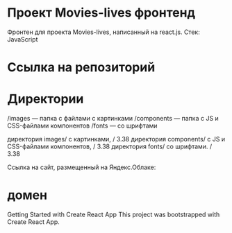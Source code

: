 # Проект Movies-lives фронтенд
Фронтен для проекта Movies-lives, написанный на react.js. Стек: JavaScript

# Ссылка на репозиторий


# Директории
/images — папка с файлами с картинками
/components — папка с JS и CSS-файлами компонентов
/fonts — со шрифтами

директория images/ с картинками, / 3.38 директория components/ с JS и CSS-файлами компонентов, / 3.38 директория fonts/ со шрифтами. / 3.38

Cсылка на сайт, размещенный на Яндекс.Облаке:
# домен

Getting Started with Create React App
This project was bootstrapped with Create React App.